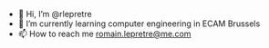 - 👋 Hi, I’m @rlepretre
- 🌱 I’m currently learning computer engineering in ECAM Brussels
- 📫 How to reach me romain.lepretre@me.com

<!---
rlepretre/rlepretre is a ✨ special ✨ repository because its `README.md` (this file) appears on your GitHub profile.
You can click the Preview link to take a look at your changes.
--->
